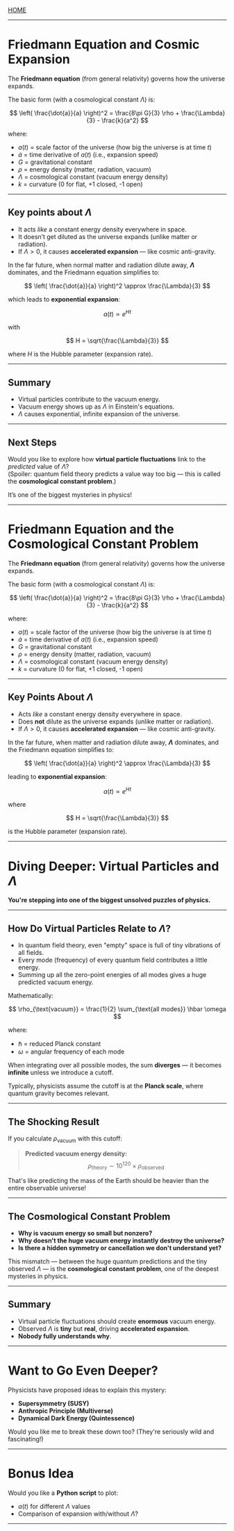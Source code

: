 [HOME](/README.md)     

---     

# Friedmann Equation and Cosmic Expansion

The **Friedmann equation** (from general relativity) governs how the universe expands.

The basic form (with a cosmological constant $\Lambda$) is:

$$
\left( \frac{\dot{a}}{a} \right)^2 = \frac{8\pi G}{3} \rho + \frac{\Lambda}{3} - \frac{k}{a^2}
$$

where:  
- $a(t)$ = scale factor of the universe (how big the universe is at time $t$)  
- $\dot{a}$ = time derivative of $a(t)$ (i.e., expansion speed)  
- $G$ = gravitational constant  
- $\rho$ = energy density (matter, radiation, vacuum)  
- $\Lambda$ = cosmological constant (vacuum energy density)  
- $k$ = curvature (0 for flat, +1 closed, -1 open)

---

## Key points about $\Lambda$

- It acts *like* a constant energy density everywhere in space.  
- It doesn’t get diluted as the universe expands (unlike matter or radiation).  
- If $\Lambda > 0$, it causes **accelerated expansion** — like cosmic anti-gravity.

In the far future, when normal matter and radiation dilute away, **$\Lambda$** dominates, and the Friedmann equation simplifies to:

$$
\left( \frac{\dot{a}}{a} \right)^2 \approx \frac{\Lambda}{3}
$$

which leads to **exponential expansion**:

$$
a(t) \propto e^{Ht}
$$

with

$$
H = \sqrt{\frac{\Lambda}{3}}
$$

where $H$ is the Hubble parameter (expansion rate).

---

## Summary

- Virtual particles contribute to the vacuum energy.  
- Vacuum energy shows up as $\Lambda$ in Einstein's equations.  
- $\Lambda$ causes exponential, infinite expansion of the universe.

---

## Next Steps

Would you like to explore how **virtual particle fluctuations** link to the *predicted* value of $\Lambda$?  
(Spoiler: quantum field theory predicts a value way too big — this is called the **cosmological constant problem**.)

It’s one of the biggest mysteries in physics!

---

# Friedmann Equation and the Cosmological Constant Problem

The **Friedmann equation** (from general relativity) governs how the universe expands.

The basic form (with a cosmological constant $\Lambda$) is:

$$
\left( \frac{\dot{a}}{a} \right)^2 = \frac{8\pi G}{3} \rho + \frac{\Lambda}{3} - \frac{k}{a^2}
$$

where:  
- $a(t)$ = scale factor of the universe (how big the universe is at time $t$)  
- $\dot{a}$ = time derivative of $a(t)$ (i.e., expansion speed)  
- $G$ = gravitational constant  
- $\rho$ = energy density (matter, radiation, vacuum)  
- $\Lambda$ = cosmological constant (vacuum energy density)  
- $k$ = curvature (0 for flat, +1 closed, -1 open)

---

## Key Points About $\Lambda$

- Acts *like* a constant energy density everywhere in space.  
- Does **not** dilute as the universe expands (unlike matter or radiation).  
- If $\Lambda > 0$, it causes **accelerated expansion** — like cosmic anti-gravity.

In the far future, when matter and radiation dilute away, **$\Lambda$** dominates, and the Friedmann equation simplifies to:

$$
\left( \frac{\dot{a}}{a} \right)^2 \approx \frac{\Lambda}{3}
$$

leading to **exponential expansion**:

$$
a(t) \propto e^{Ht}
$$

where

$$
H = \sqrt{\frac{\Lambda}{3}}
$$

is the Hubble parameter (expansion rate).

---

# Diving Deeper: Virtual Particles and $\Lambda$

**You're stepping into one of the biggest unsolved puzzles of physics.**

---

## How Do Virtual Particles Relate to $\Lambda$?

- In quantum field theory, even "empty" space is full of tiny vibrations of all fields.  
- Every mode (frequency) of every quantum field contributes a little energy.  
- Summing up all the zero-point energies of all modes gives a huge predicted vacuum energy.

Mathematically:

$$
\rho_{\text{vacuum}} = \frac{1}{2} \sum_{\text{all modes}} \hbar \omega
$$

where:  
- $\hbar$ = reduced Planck constant  
- $\omega$ = angular frequency of each mode

When integrating over all possible modes, the sum **diverges** — it becomes **infinite** unless we introduce a cutoff.

Typically, physicists assume the cutoff is at the **Planck scale**, where quantum gravity becomes relevant.

---

## The Shocking Result

If you calculate $\rho_{\text{vacuum}}$ with this cutoff:

> **Predicted vacuum energy density:**  
> $$
> \rho_{\text{theory}} \sim 10^{120} \times \rho_{\text{observed}}
> $$

That's like predicting the mass of the Earth should be heavier than the entire observable universe!

---

## The Cosmological Constant Problem

- **Why is vacuum energy so small but nonzero?**  
- **Why doesn't the huge vacuum energy instantly destroy the universe?**  
- **Is there a hidden symmetry or cancellation we don't understand yet?**

This mismatch — between the huge quantum predictions and the tiny observed $\Lambda$ — is the **cosmological constant problem**, one of the deepest mysteries in physics.

---

## Summary

- Virtual particle fluctuations should create **enormous** vacuum energy.  
- Observed $\Lambda$ is **tiny** but **real**, driving **accelerated expansion**.  
- **Nobody fully understands why**.

---

# Want to Go Even Deeper?

Physicists have proposed ideas to explain this mystery:

- **Supersymmetry (SUSY)**  
- **Anthropic Principle (Multiverse)**  
- **Dynamical Dark Energy (Quintessence)**

Would you like me to break these down too? (They're seriously wild and fascinating!)

---

# Bonus Idea

Would you like a **Python script** to plot:

- $a(t)$ for different $\Lambda$ values  
- Comparison of expansion with/without $\Lambda$?

---

